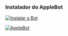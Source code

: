 ### Instalador do AppleBot

<p align="center">

<a href = "https://heroku.com/deploy?template=https://github.com/applled/applehome"><img src="https://www.herokucdn.com/deploy/button.svg" alt="Instalar o Bot"> </a>
  
<a href = "t.me/applled"><img src="https://telegra.ph/file/6bf8153447386938939eb.png" alt="AppleBot"> </a>
</p>

